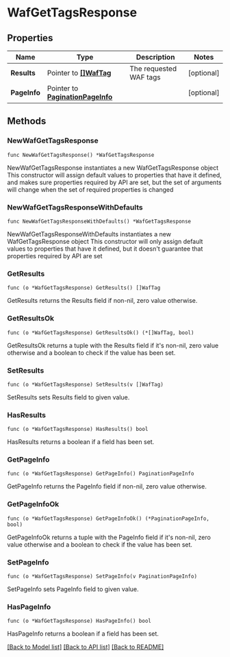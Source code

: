 # WafGetTagsResponse

## Properties

Name | Type | Description | Notes
------------ | ------------- | ------------- | -------------
**Results** | Pointer to [**[]WafTag**](wafTag.md) | The requested WAF tags | [optional] 
**PageInfo** | Pointer to [**PaginationPageInfo**](paginationPageInfo.md) |  | [optional] 

## Methods

### NewWafGetTagsResponse

`func NewWafGetTagsResponse() *WafGetTagsResponse`

NewWafGetTagsResponse instantiates a new WafGetTagsResponse object
This constructor will assign default values to properties that have it defined,
and makes sure properties required by API are set, but the set of arguments
will change when the set of required properties is changed

### NewWafGetTagsResponseWithDefaults

`func NewWafGetTagsResponseWithDefaults() *WafGetTagsResponse`

NewWafGetTagsResponseWithDefaults instantiates a new WafGetTagsResponse object
This constructor will only assign default values to properties that have it defined,
but it doesn't guarantee that properties required by API are set

### GetResults

`func (o *WafGetTagsResponse) GetResults() []WafTag`

GetResults returns the Results field if non-nil, zero value otherwise.

### GetResultsOk

`func (o *WafGetTagsResponse) GetResultsOk() (*[]WafTag, bool)`

GetResultsOk returns a tuple with the Results field if it's non-nil, zero value otherwise
and a boolean to check if the value has been set.

### SetResults

`func (o *WafGetTagsResponse) SetResults(v []WafTag)`

SetResults sets Results field to given value.

### HasResults

`func (o *WafGetTagsResponse) HasResults() bool`

HasResults returns a boolean if a field has been set.

### GetPageInfo

`func (o *WafGetTagsResponse) GetPageInfo() PaginationPageInfo`

GetPageInfo returns the PageInfo field if non-nil, zero value otherwise.

### GetPageInfoOk

`func (o *WafGetTagsResponse) GetPageInfoOk() (*PaginationPageInfo, bool)`

GetPageInfoOk returns a tuple with the PageInfo field if it's non-nil, zero value otherwise
and a boolean to check if the value has been set.

### SetPageInfo

`func (o *WafGetTagsResponse) SetPageInfo(v PaginationPageInfo)`

SetPageInfo sets PageInfo field to given value.

### HasPageInfo

`func (o *WafGetTagsResponse) HasPageInfo() bool`

HasPageInfo returns a boolean if a field has been set.


[[Back to Model list]](../README.md#documentation-for-models) [[Back to API list]](../README.md#documentation-for-api-endpoints) [[Back to README]](../README.md)



